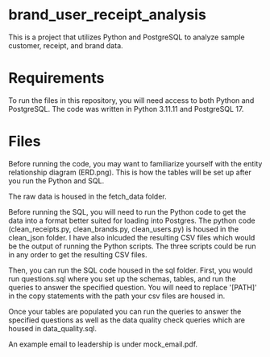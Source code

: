 # brand_user_receipt_analysis
This is a project that utilizes Python and PostgreSQL to analyze sample customer, receipt, and brand data. 

# Requirements
To run the files in this repository, you will need access to both Python and PostgreSQL. The code was written in Python 3.11.11 and PostgreSQL 17.

# Files
Before running the code, you may want to familiarize yourself with the entity relationship diagram (ERD.png). This is how the tables will be set up after you run the Python and SQL. 

The raw data is housed in the fetch_data folder.

Before running the SQL, you will need to run the Python code to get the data into a format better suited for loading into Postgres. The python code (clean_receipts.py, clean_brands.py, clean_users.py) is housed in the clean_json folder. I have also inlcuded the resulting CSV files which would be the output of running the Python scripts. The three scripts could be run in any order to get the resulting CSV files. 

Then, you can run the SQL code housed in the sql folder. First, you would run questions.sql where you set up the schemas, tables, and run the queries to answer the specified question. You will need to replace '[PATH]' in the copy statements with the path your csv files are housed in. 

Once your tables are populated you can run the queries to answer the specified questions as well as the data quality check queries which are housed in data_quality.sql. 

An example email to leadership is under mock_email.pdf.
